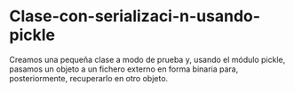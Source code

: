 # Clase-con-serializaci-n-usando-pickle
Creamos una pequeña clase a modo de prueba y, usando el módulo pickle, pasamos un objeto a un fichero externo en forma binaria para, posteriormente, recuperarlo en otro objeto.
